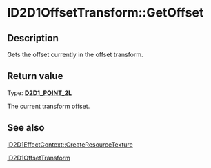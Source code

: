 # ID2D1OffsetTransform::GetOffset

## Description

Gets the offset currently in the offset transform.

## Return value

Type: **[D2D1_POINT_2L](https://learn.microsoft.com/previous-versions/windows/desktop/legacy/hh847948(v=vs.85))**

The current transform offset.

## See also

[ID2D1EffectContext::CreateResourceTexture](https://learn.microsoft.com/windows/desktop/api/d2d1effectauthor/nf-d2d1effectauthor-id2d1effectcontext-createresourcetexture)

[ID2D1OffsetTransform](https://learn.microsoft.com/windows/desktop/api/d2d1effectauthor/nn-d2d1effectauthor-id2d1offsettransform)